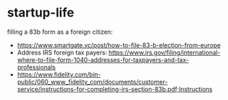 # startup-life


filling a 83b form as a foreign citizen:
- https://www.smartgate.vc/post/how-to-file-83-b-election-from-europe
- Address IRS foreign tax payers: https://www.irs.gov/filing/international-where-to-file-form-1040-addresses-for-taxpayers-and-tax-professionals
- https://www.fidelity.com/bin-public/060_www_fidelity_com/documents/customer-service/instructions-for-completing-irs-section-83b.pdf;Instructions
